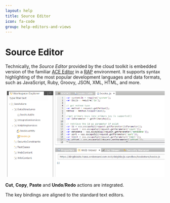 ```yaml
---
layout: help
title: Source Editor
icon: fa-code
group: help-editors-and-views
---
```


Source Editor
===

Technically, the *Source Editor* provided by the cloud toolkit is embedded version of the familiar 
[ACE Editor](http://ace.c9.io/#nav=about) in a [RAP](https://eclipse.org/rap/) environment. It supports syntax highlighting of the most popular development languages and data formats, such as JavaScript, Ruby, Groovy, JSON, XML, HTML, and more.

![Entity Service Test](../samples/bookstore/22_books_entity_service_test.png)

**Cut**, **Copy**, **Paste** and **Undo**/**Redo** actions are integrated.

The key bindings are aligned to the standard text editors.

